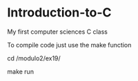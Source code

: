 # Introduction-to-C
My first computer sciences C class

To compile code just use the make function

cd /modulo2/ex19/

make run
